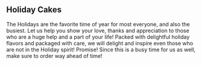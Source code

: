## Holiday Cakes

The Holidays are the favorite time of year for most everyone, and also the busiest.
Let us help you show your love, thanks and appreciation to those who are a huge help
and a part of your life! Packed with delightful holiday flavors and packaged with care,
we will delight and inspire even those who are not in the Holiday spirit! Promise!
Since this is a busy time for us as well, make sure to order way ahead of time!